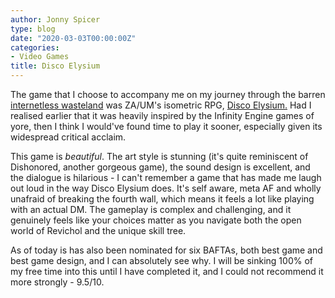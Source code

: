 ```yaml
---
author: Jonny Spicer
type: blog
date: "2020-03-03T00:00:00Z"
categories:
- Video Games
title: Disco Elysium
---
```

The game that I choose to accompany me on my journey through the barren [internetless wasteland](/blog/life-without-wifi) was ZA/UM's isometric RPG, [Disco Elysium.](https://zaumstudio.com/) Had I realised earlier that it was heavily inspired by the
Infinity Engine games of yore, then I think I would've found time to play it sooner, especially
given its widespread critical acclaim.

This game is *beautiful*. The art style is stunning (it's quite reminiscent of Dishonored, another
gorgeous game), the sound design is excellent, and the dialogue is hilarious - I can't remember a
game that has made me laugh out loud in the way Disco Elysium does. It's self aware, meta AF and
wholly unafraid of breaking the fourth wall, which means it feels a lot like playing with an actual
DM. The gameplay is complex and challenging, and it genuinely feels like your choices matter as
you navigate both the open world of Revichol and the unique skill tree.

As of today is has also been nominated for six BAFTAs, both best game and best game design, and
I can absolutely see why. I will be sinking 100% of my free time into this until I have completed
it, and I could not recommend it more strongly - 9.5/10.
